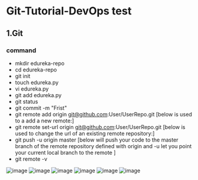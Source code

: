 # Git-Tutorial-DevOps test

## 1.Git

### command

- mkdir edureka-repo
- cd edureka-repo
- git init
- touch edureka.py
- vi edureka.py
- git add edureka.py
- git status
- git commit -m "Frist"
- git remote add origin git@github.com:User/UserRepo.git    [below is used to a add a new remote:]
- git remote set-url origin git@github.com:User/UserRepo.git  [below is used to change the url of an existing remote repository:]
- git push -u origin master   [below will push your code to the master branch of the remote repository defined with origin and -u let you point your current local branch to the remote ]
- git remote -v

![image](https://user-images.githubusercontent.com/41546139/134036776-fa41d73c-dcd2-4036-81e8-25b17521ab33.png)
![image](https://user-images.githubusercontent.com/41546139/134036914-186f6be8-1410-4c70-8a02-c42776eeffbb.png)
![image](https://user-images.githubusercontent.com/41546139/134037000-7e784e4c-12ba-4be2-b989-15a982593546.png)
![image](https://user-images.githubusercontent.com/41546139/134037077-7bcb2fea-c5ad-4bf2-8c6c-2d5e76636513.png)
![image](https://user-images.githubusercontent.com/41546139/134037125-6bba2c30-cadf-4190-9e81-1377c59f91ca.png)
![image](https://user-images.githubusercontent.com/41546139/134037163-c2dc172f-8dbd-4494-bcc1-383e5e9916ed.png)




